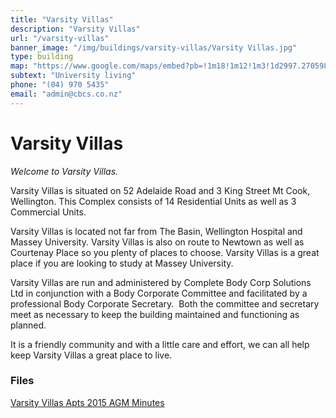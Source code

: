 ```yaml
---
title: "Varsity Villas"
description: "Varsity Villas"
url: "/varsity-villas"
banner_image: "/img/buildings/varsity-villas/Varsity Villas.jpg"
type: building
map: "https://www.google.com/maps/embed?pb=!1m18!1m12!1m3!1d2997.270598437683!2d174.77683485151672!3d-41.302976549256556!2m3!1f0!2f0!3f0!3m2!1i1024!2i768!4f13.1!3m3!1m2!1s0x6d38afddf8f6ed59%3A0x11cffe9af0e94f5c!2s52+Adelaide+Rd%2C+Mount+Cook%2C+Wellington+6021!5e0!3m2!1sen!2snz!4v1460754352255"
subtext: "University living"
phone: "(04) 970 5435"
email: "admin@cbcs.co.nz"
---
```

# Varsity Villas

*Welcome to Varsity Villas.*

Varsity Villas is situated on 52 Adelaide Road and 3 King Street Mt Cook, Wellington. This Complex consists of 14 Residential Units as well as 3 Commercial Units.

Varsity Villas is located not far from The Basin, Wellington Hospital and Massey University. Varsity Villas is also on route to Newtown as well as Courtenay Place so you plenty of places to choose. Varsity Villas is a great place if you are looking to study at Massey University.

Varsity Villas are run and administered by Complete Body Corp Solutions Ltd in conjunction with a Body Corporate Committee and facilitated by a professional Body Corporate Secretary.  Both the committee and secretary meet as necessary to keep the building maintained and functioning as planned.

It is a friendly community and with a little care and effort, we can all help keep Varsity Villas a great place to live.





### Files

<a href="/files/Varsity Villas Apts 2015 AGM Minutes.pdf" target="_blank"><i class="fa fa-file-pdf-o"></i> Varsity Villas Apts 2015 AGM Minutes</a>
